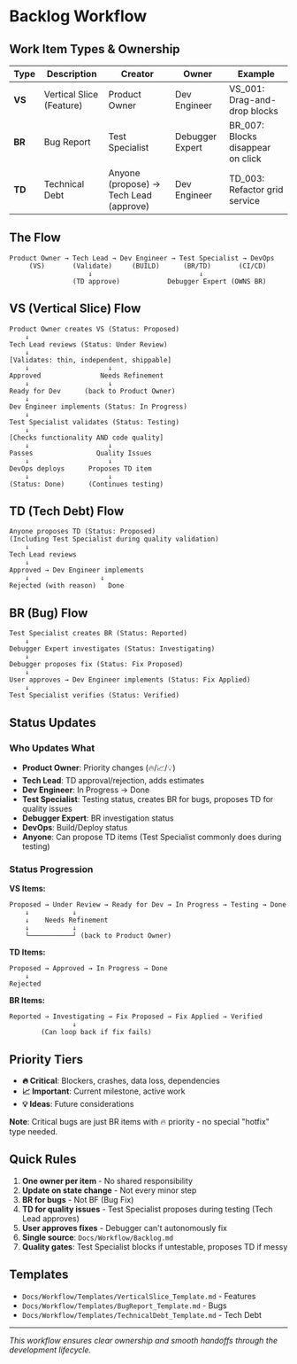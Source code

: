 # Backlog Workflow

## Work Item Types & Ownership

| Type | Description | Creator | Owner | Example |
|------|-------------|---------|-------|---------|
| **VS** | Vertical Slice (Feature) | Product Owner | Dev Engineer | VS_001: Drag-and-drop blocks |
| **BR** | Bug Report | Test Specialist | Debugger Expert | BR_007: Blocks disappear on click |
| **TD** | Technical Debt | Anyone (propose) → Tech Lead (approve) | Dev Engineer | TD_003: Refactor grid service |

## The Flow

```
Product Owner → Tech Lead → Dev Engineer → Test Specialist → DevOps
     (VS)       (Validate)     (BUILD)      (BR/TD)       (CI/CD)
                    ↓                           ↓
                (TD approve)            Debugger Expert (OWNS BR)
```

## VS (Vertical Slice) Flow
```
Product Owner creates VS (Status: Proposed)
    ↓
Tech Lead reviews (Status: Under Review)
    ↓
[Validates: thin, independent, shippable]
    ↓                    ↓
Approved               Needs Refinement
    ↓                    ↓
Ready for Dev      (back to Product Owner)
    ↓
Dev Engineer implements (Status: In Progress)
    ↓
Test Specialist validates (Status: Testing)
    ↓
[Checks functionality AND code quality]
    ↓                    ↓
Passes                Quality Issues
    ↓                    ↓
DevOps deploys      Proposes TD item
    ↓                    ↓
(Status: Done)      (Continues testing)
```

## TD (Tech Debt) Flow
```
Anyone proposes TD (Status: Proposed)
(Including Test Specialist during quality validation)
    ↓
Tech Lead reviews
    ↓
Approved → Dev Engineer implements
    ↓                  ↓
Rejected (with reason)   Done
```

## BR (Bug) Flow
```
Test Specialist creates BR (Status: Reported)
    ↓
Debugger Expert investigates (Status: Investigating)
    ↓
Debugger proposes fix (Status: Fix Proposed)
    ↓
User approves → Dev Engineer implements (Status: Fix Applied)
    ↓
Test Specialist verifies (Status: Verified)
```

## Status Updates

### Who Updates What
- **Product Owner**: Priority changes (🔥/📈/💡)
- **Tech Lead**: TD approval/rejection, adds estimates
- **Dev Engineer**: In Progress → Done
- **Test Specialist**: Testing status, creates BR for bugs, proposes TD for quality issues
- **Debugger Expert**: BR investigation status
- **DevOps**: Build/Deploy status
- **Anyone**: Can propose TD items (Test Specialist commonly does during testing)

### Status Progression

**VS Items:**
```
Proposed → Under Review → Ready for Dev → In Progress → Testing → Done
    ↓           ↓
    ↓    Needs Refinement
    ↓           ↓
    └───────────┘ (back to Product Owner)
```

**TD Items:**
```
Proposed → Approved → In Progress → Done
    ↓
Rejected
```

**BR Items:**
```
Reported → Investigating → Fix Proposed → Fix Applied → Verified
                ↓
        (Can loop back if fix fails)
```

## Priority Tiers

- **🔥 Critical**: Blockers, crashes, data loss, dependencies
- **📈 Important**: Current milestone, active work
- **💡 Ideas**: Future considerations

**Note**: Critical bugs are just BR items with 🔥 priority - no special "hotfix" type needed.

## Quick Rules

1. **One owner per item** - No shared responsibility
2. **Update on state change** - Not every minor step
3. **BR for bugs** - Not BF (Bug Fix)
4. **TD for quality issues** - Test Specialist proposes during testing (Tech Lead approves)
5. **User approves fixes** - Debugger can't autonomously fix
6. **Single source**: `Docs/Workflow/Backlog.md`
7. **Quality gates**: Test Specialist blocks if untestable, proposes TD if messy

## Templates

- `Docs/Workflow/Templates/VerticalSlice_Template.md` - Features
- `Docs/Workflow/Templates/BugReport_Template.md` - Bugs  
- `Docs/Workflow/Templates/TechnicalDebt_Template.md` - Tech Debt

---
*This workflow ensures clear ownership and smooth handoffs through the development lifecycle.*